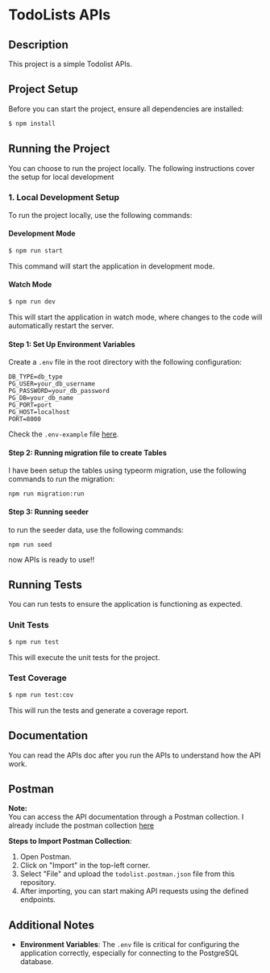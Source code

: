 # TodoLists APIs

## Description

This project is a simple Todolist APIs.

## Project Setup

Before you can start the project, ensure all dependencies are installed:

```bash
$ npm install
```

## Running the Project

You can choose to run the project locally. The following instructions cover the setup for local development
### 1. Local Development Setup

To run the project locally, use the following commands:

#### Development Mode

```bash
$ npm run start
```

This command will start the application in development mode.

#### Watch Mode

```bash
$ npm run dev
```

This will start the application in watch mode, where changes to the code will automatically restart the server.

#### Step 1: Set Up Environment Variables

Create a `.env` file in the root directory with the following configuration:

```env
DB_TYPE=db_type
PG_USER=your_db_username
PG_PASSWORD=your_db_password
PG_DB=your_db_name
PG_PORT=port
PG_HOST=localhost
PORT=8000
```
Check the `.env-example` file [here](.env-example).

#### Step 2: Running migration file to create Tables
I have been setup the tables using typeorm migration, use the following commands to run the migration:
```
npm run migration:run
```

#### Step 3: Running seeder
to run the seeder data, use the following commands:
```
npm run seed
```

now APIs is ready to use!!

## Running Tests

You can run tests to ensure the application is functioning as expected.

### Unit Tests

```bash
$ npm run test
```

This will execute the unit tests for the project.

### Test Coverage

```bash
$ npm run test:cov
```

This will run the tests and generate a coverage report.

## Documentation

You can read the APIs doc after you run the APIs to understand how the API work.

## Postman
**Note:** <br>
You can access the API documentation through a Postman collection.
I already include the postman collection [here](todolist.postman.json)

**Steps to Import Postman Collection**:
1. Open Postman.
2. Click on "Import" in the top-left corner.
3. Select "File" and upload the `todolist.postman.json` file from this repository.
4. After importing, you can start making API requests using the defined endpoints.

## Additional Notes
- **Environment Variables**: The `.env` file is critical for configuring the application correctly, especially for connecting to the PostgreSQL database.